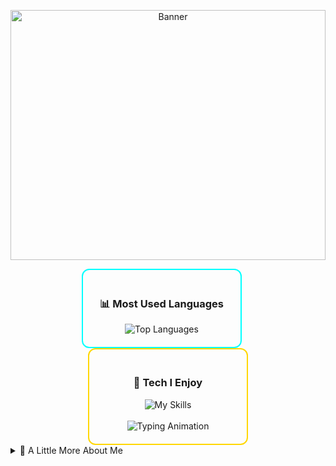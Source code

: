 <!-- Background Banner Image -->
<p align="center">
  <img src="https://i.pinimg.com/originals/c2/7d/82/c27d826548752752e477f0e22bd1338d.jpg" alt="Banner" width="100%" style="max-height:400px; object-fit:cover;">
</p>

<!-- Side-by-Side Box Wrapper -->
<div align="center">

  <!-- Box 1: Most Used Languages -->
  <div style="
    display: inline-block;
    border: 2px solid #00FFFF;
    border-radius: 12px;
    padding: 20px;
    width: 42%;
    margin-right: 20px;
    vertical-align: top;
  ">
    <h3 align="center">📊 Most Used Languages</h3>
    <img src="https://github-readme-stats.vercel.app/api/top-langs/?username=Vineetsu&layout=compact&theme=radical&langs_count=6&hide_border=true&bg_color=00000000" alt="Top Languages" />
  </div>

  <!-- Box 2: Tech I Enjoy -->
  <div style="
    display: inline-block;
    border: 2px solid #FFD700;
    border-radius: 12px;
    padding: 20px;
    width: 42%;
    vertical-align: top;
  ">
    <h3 align="center">🧩 Tech I Enjoy</h3>
    <img src="https://skillicons.dev/icons?i=react,nodejs,mongodb,python,flutter,js,html,css" alt="My Skills" />
    <br><br>
    <img src="https://readme-typing-svg.demolab.com?font=Fira+Code&size=20&duration=2000&pause=1000&color=00F7FF&vCenter=true&width=300&lines=I+build+cool+things+with+code!;Tech+with+a+touch+of+creativity.;Welcome+to+my+GitHub+world." alt="Typing Animation" />
  </div>

</div>


<details>
<summary>📖 A Little More About Me</summary>

```js
const vineet = {
  university: "MS Ramaiah Institute of Technology",
  year: "Penultimate Year CSE 🧑‍🎓",
  loves: ["Code", "Football", "3D", "Animations"]
}
